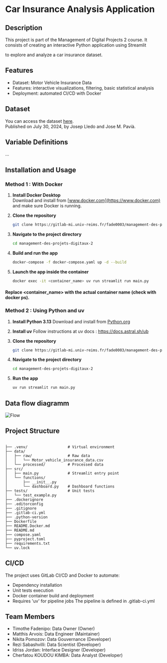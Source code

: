 
# Car Insurance Analysis Application


## Description
This project is part of the Management of Digital Projects 2 course.
It consists of creating an interactive Python application using Streamlit


to explore and analyze a car insurance dataset.

## Features

- Dataset: Motor Vehicle Insurance Data
- Features: interactive visualizations, filtering, basic statistical analysis
- Deployment: automated CI/CD with Docker

## Dataset

You can access the dataset [here](https://data.mendeley.com/datasets/5cxyb5fp4f/2?utm_source=search).  
Published on July 30, 2024, by Josep Lledo and Jose M. Pavià.


## Variable Definitions

...

## Installation and Usage

### Method 1 : With Docker

1. **Install Docker Desktop**  
   Download and install from [www.docker.com](https://www.docker.com) and make sure Docker is running.

2. **Clone the repository**  
   ```bash
   git clone https://gitlab-mi.univ-reims.fr/fade0003/management-des-projets-digitaux-2.git

    ```
3. **Navigate to the project directory**
    ```bash
    cd management-des-projets-digitaux-2
    ```


4. **Build and run the app**
    ```bash
    docker-compose -f docker-compose.yaml up -d --build
    ```
5. **Launch the app inside the container**
    ```bash
    docker exec -it <container_name> uv run streamlit run main.py

    ```
#### Replace <container_name> with the actual container name (check with docker ps).


### Method 2 : Using Python and uv

1. **Install Python 3.13**
    Download and install from [Python.org](https://www.python.org/)

2. **Install uv**
    Follow instructions at uv docs : https://docs.astral.sh/ub

3. **Clone the repository**
    ```bash
    git clone https://gitlab-mi.univ-reims.fr/fade0003/management-des-projets-digitaux-2.git
    ```

4. **Navigate to the project directory**
    ```bash
    cd management-des-projets-digitaux-2    
    ```


5. **Run the app**

    ```bash
    uv run streamlit run main.py
    ```

## Data flow diagramm

![Flow](docs/flow.jpeg)

## Project Structure

```text

├── .venv/                  # Virtual environment
├── data/
│   ├── raw/                # Raw data
│   │   └── Motor_vehicle_insurance_data.csv
│   └── processed/          # Processed data
├── src/
│   ├── main.py             # Streamlit entry point
│   └── functions/
│       ├── __init__.py
│       └── dashboard.py    # Dashboard functions
├── tests/                  # Unit tests
│   └── test_example.py
├── .dockerignore
├── .editorconfig
├── .gitignore
├── .gitlab-ci.yml
├── .python-version
├── Dockerfile
├── README.Docker.md
├── README.md
├── compose.yaml
├── pyproject.toml
├── requirements.txt
└── uv.lock

```

## CI/CD
The project uses GitLab CI/CD and Docker to automate:
- Dependency installation
- Unit tests execution
- Docker container build and deployment
- Requires 'uv' for pipeline jobs
The pipeline is defined in .gitlab-ci.yml


## Team Members

- Timothe Fadenipo: Data Owner (Owner)
- Matthis Arvois: Data Engineer (Maintainer)
- Nikita Pomozov: Data Gouvernance (Developer)
- Rezi Sabashvilli: Data Scientist (Developer)
- Idriss Jordan: Interface Designer (Developer)
- Cherfatou KOUDOU KIMBA: Data Analyst (Developer)


